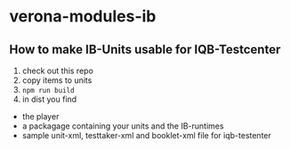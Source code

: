 # verona-modules-ib


## How to make IB-Units usable for IQB-Testcenter

1. check out this repo
2. copy items to units
3. `npm run build`
4. in dist you find
 * the player
 * a packagage containing your units and the IB-runtimes
 * sample unit-xml, testtaker-xml and booklet-xml file for iqb-testenter 
